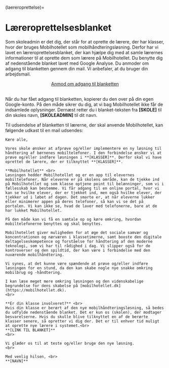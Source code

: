 (laereroprettelse)=
# Læreroprettelsesblanket

Som skoleadmin er det dig, der står for at oprette de lærere, der har klasser, hvor der bruges Mobilhotellet som mobilhåndteringsløsning. Derfor har vi lavet en læreroprettelsesblanket, der kan hjælpe dig med at samle lærernes informationer til at oprette dem som lærere på Mobilhotellet. Du benytte dig af nedenstående blanket lavet med Google Analyse. Du anmoder om adgang til blanketten gennem din mail. Vi anbefaler, at du bruger din arbejdsmail. 

<center> <a href="https://docs.google.com/forms/d/1qV60bB8o-IUA2cxOGneYPRTvGy4_YcWQNNGRzbHHdac">Anmod om adgang til blanketten</a></center><br>

Når du har fået adgang til blanketten, kopierer du den over på din egen Google-konto. På den måde sikrer du dig, at vi bag Mobilhotellet ikke får de indsamlede oplysninger. Dernæst retter du i blanket-teksten fra **[SKOLE]** til din skoles navn, **[SKOLEADMIN]** til dit navn. 

Til udsendelse af blanketten til lærerne, der skal anvende Mobilhotellet, kan følgende udkast til en mail udsendes:

````{card} Oprettelse af lærere på vores nye mobilhåndteringsløsning Mobilhotellet  
Kære alle,

Vores skole ønsker at afprøve og/eller implementere en ny løsning til håndtering af børnenes mobiltelefoner. I den forbindelse ønsker vi at prøve og/eller indføre løsningen i **[KLASSER]**. Derfor skal vi have oprettet de lærere, der er tilknyttet **[KLASSER]**.

**Mobilhotellet** <br>
Løsningen hedder Mobilhotellet og er en app til elevernes mobiltelefoner. Når eleverne er på skolens område, kan de tjekke ind på Mobilhotellet og som klasse optjene point til belønninger, som vi i fællesskab kan bestemme. Vi får adgang til en online portal, hvor vi kan se hvilke elever, der er tjekket ind, men også hvilke elever, der tjekker ud i løbet af dagen. Det smarte er, at når eleverne lukker eller minimerer appen på deres telefoner, så kan vi se det på portalen. Vi kan ikke se, hvad de laver med telefonerne, bare at de har lukket Mobilhotellet.

På den måde kan vi få en samtale op og køre omkring, hvordan mobiltelefonerne benyttes og skal benyttes.

Mobilhotellet giver muligheden for at øge det sociale samvær og koncentrationen og nærværen i klassetimerne, samt booste den digitale deltagelseskompetence og forståelse for håndtering af den moderne teknologi, som vi har til rådighed i dag. Vi slipper også for de kontroverser og den spildtid, der kan være i forbindelse med den nuværende mobilhåndtering.

Vi synes, at det kunne være spændende at prøve og/eller indføre løsningen for en stund, da den kan skabe nogle nye snakke omkring mobilbrug og -håndtering.

I kan læse meget mere omkring løsningen og den videnskabelige begrundelse for dens skabelse på [mobilhotellet.dk](https://mobilhotellet.dk).
<br>

**Er din klasse involveret?** <br>
Hvis din klasse er berørt af den nye mobilhåndteringsløsning, så bedes du udfylde nedenstående blanket. Det er kun os (skolen), der modtager besvarelserne. Hvis du skulle blive tilknyttet en af de berørte klasser senere, så opretter vi dig der. Det er til enhver tid muligt at oprette nye lærere i systemet.<br>
**[LINK TIL BLANKET]**
<br>

Vi glæder os til at teste og/eller bruge den nye løsning.
<br>

Med venlig hilsen, <br>
**[NAVN]**

````



